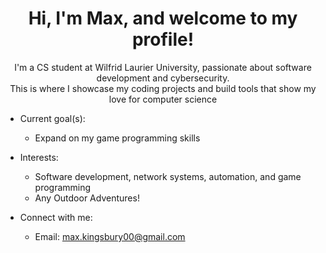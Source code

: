 <h1 align="center"> Hi, I'm Max, and welcome to my profile! </h1>
<div align="center">
I'm a CS student at Wilfrid Laurier University, passionate about software development and cybersecurity. <br>
This is where I showcase my coding projects and build tools that show my love for computer science
</div>

- Current goal(s):
    - Expand on my game programming skills

- Interests:
    - Software development, network systems, automation, and game programming
    - Any Outdoor Adventures!

- Connect with me:
    - Email: max.kingsbury00@gmail.com

    


    
